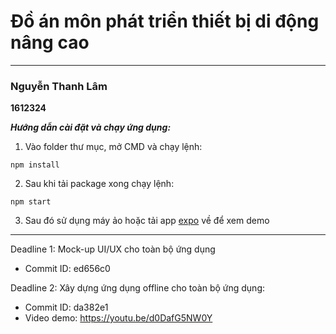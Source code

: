 # Đồ án môn phát triển thiết bị di động nâng cao
***
### **Nguyễn Thanh Lâm** 
**1612324**

***Hướng dẫn cài đặt và chạy ứng dụng:***
1. Vào folder thư mục, mở CMD và chạy lệnh:
```
npm install
```
2. Sau khi tải package xong chạy lệnh: 
```
npm start
```
3. Sau đó sử dụng máy ảo hoặc tải app [expo](https://play.google.com/store/apps/details?id=host.exp.exponent&hl=en) về để xem demo

***
Deadline 1: Mock-up UI/UX cho toàn bộ ứng dụng
- Commit ID: ed656c0

Deadline 2: Xây dựng ứng dụng offline cho toàn bộ ứng dụng:
- Commit ID: da382e1
- Video demo: https://youtu.be/d0DafG5NW0Y

